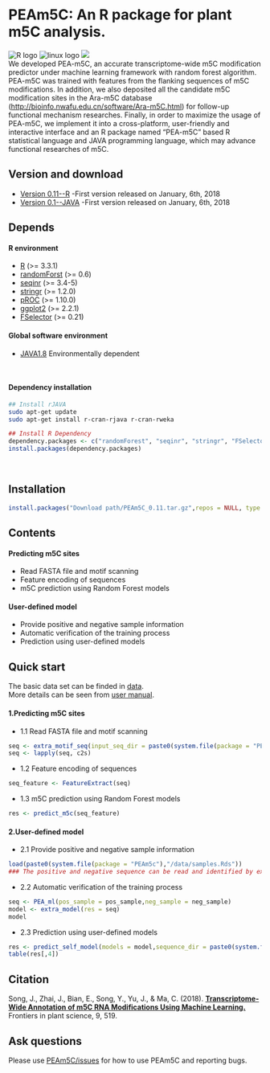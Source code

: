 # **PEAm5C**: An R package for plant m5C analysis. </br>
![](https://halobi.com/wp-content/uploads/2016/08/r_logo.png "R logo")
![](https://encrypted-tbn2.gstatic.com/images?q=tbn:ANd9GcSvCvZWbl922EJkjahQ5gmTpcvsYr3ujQBpMdyX-YG99vGWfTAmfw "linux logo")
![](https://tctechcrunch2011.files.wordpress.com/2014/06/apple_topic.png?w=220)
<br>
We developed PEA-m5C, an accurate transcriptome-wide m5C modification predictor under machine learning framework with random forest algorithm. PEA-m5C was trained with features from the flanking sequences of m5C modifications. In addition, we also deposited all the candidate m5C modification sites in the Ara-m5C database (http://bioinfo.nwafu.edu.cn/software/Ara-m5C.html) for follow-up functional mechanism researches. Finally, in order to maximize the usage of PEA-m5C, we implement it into a cross-platform, user-friendly and interactive interface and an R package named “PEA-m5C” based R statistical language and JAVA programming language, which may advance functional researches of m5C.
<br>
## Version and download <br>
* [Version 0.11--R](https://github.com/cma2015/PEA-m5C/blob/master/PEAm5C_0.1.1.tar.gz) -First version released on January, 6th, 2018<br>
*  [Version 0.1--JAVA](https://github.com/cma2015/PEA-m5C/blob/master/PEA-m5C-java.zip) -First version released on January, 6th, 2018<br>
## Depends
#### R environment <br>
* [R](https://www.r-project.org/) (>= 3.3.1) <br>
* [randomForst](https://cran.r-project.org/web/packages/randomForest/index.html) (>= 0.6) <br>
* [seqinr](https://cran.rstudio.com/web/packages/seqinr/index.html) (>= 3.4-5) <br>
* [stringr](https://cran.r-project.org/web/packages/stringr/index.html) (>= 1.2.0) <br>
* [pROC](https://cran.rstudio.com/web/packages/pROC/index.html) (>= 1.10.0) <br>
* [ggplot2](https://bioconductor.org/packages/release/bioc/html/ggplot2.html) (>= 2.2.1) <br>
* [FSelector](https://cran.r-project.org/web/packages/FSelector/) (>= 0.21) <br>
#### Global software environment <br>
* [JAVA1.8](http://www.oracle.com/technetwork/java/javase/downloads/jdk8-downloads-2133151.html) Environmentally dependent <br>
<br>

#### Dependency installation <br>
```bash
## Install rJAVA
sudo apt-get update
sudo apt-get install r-cran-rjava r-cran-rweka
```
```R
## Install R Dependency
dependency.packages <- c("randomForest", "seqinr", "stringr", "FSelector", "bigmemory", "ggplot2", "PRROC", "pROC")
install.packages(dependency.packages)
```
<br>

## Installation <br>
```R
install.packages("Download path/PEAm5C_0.11.tar.gz",repos = NULL, type = "source")
```
## Contents <br>
#### Predicting m5C sites <br>
* Read FASTA file and motif scanning <br>
* Feature encoding  of sequences <br>
* m5C prediction using Random Forest models <br>
#### User-defined model<br>
* Provide positive and negative sample information<br>
* Automatic verification of the training process<br>
* Prediction using user-defined models <br>
## Quick start <br>
The basic data set can be finded in [data](https://github.com/cma2015/PEA-m5C/tree/master/data). <br>
More details can be seen from [user manual](https://github.com/cma2015/PEA-m5C/blob/master/PEAm5c.pdf).
<br>

#### 1.Predicting m5C sites <br>
* 1.1 Read FASTA file and motif scanning <br>
```R
seq <- extra_motif_seq(input_seq_dir = paste0(system.file(package = "PEAm5c"),"/data/cdna.fa"),up = 5)
seq <- lapply(seq, c2s)
```
* 1.2 Feature encoding  of sequences <br>
```R
seq_feature <- FeatureExtract(seq)
```
* 1.3 m5C prediction using Random Forest models  <br>
```R
res <- predict_m5c(seq_feature)
```
#### 2.User-defined model <br>
* 2.1 Provide positive and negative sample information <br>
```R
load(paste0(system.file(package = "PEAm5c"),"/data/samples.Rds"))
### The positive and negative sequence can be read and identified by extra_motif_seq and  feature encoding by FeatureExtract 
```
* 2.2 Automatic verification of the training process <br>
```R
seq <- PEA_ml(pos_sample = pos_sample,neg_sample = neg_sample)
model <- extra_model(res = seq)
model

```
* 2.3 Prediction using user-defined models <br>
```R
res <- predict_self_model(models = model,sequence_dir = paste0(system.file(package = "PEAm5c"),"/data/cdna.fa"))
table(res[,4])
```

## Citation
Song, J., Zhai, J., Bian, E., Song, Y., Yu, J., & Ma, C. (2018). [**Transcriptome-Wide Annotation of m5C RNA Modifications Using Machine Learning.**](https://www.frontiersin.org/articles/10.3389/fpls.2018.00519/full) Frontiers in plant science, 9, 519.

## Ask questions
Please use [PEAm5C/issues](https://github.com/cma2015/PEAm5C/issues) for how to use PEAm5C and reporting bugs.
